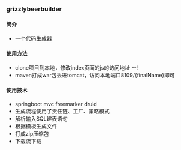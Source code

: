 ### grizzlybeerbuilder 
#### 简介
- 一个代码生成器
#### 使用方法
- clone项目到本地，修改index页面的js的访问地址 --!
- maven打成war包丢进tomcat，访问本地端口8109/{finalName}即可
#### 使用技术
- springboot mvc freemarker druid
- 生成流程使用了责任链、工厂、策略模式
- 解析输入SQL建表语句
- 根据模板生成文件
- 打成zip压缩包
- 下载流下载
